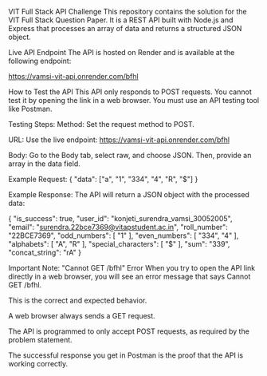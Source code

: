 VIT Full Stack API Challenge
This repository contains the solution for the VIT Full Stack Question Paper. It is a REST API built with Node.js and Express that processes an array of data and returns a structured JSON object.

Live API Endpoint
The API is hosted on Render and is available at the following endpoint:

https://vamsi-vit-api.onrender.com/bfhl

How to Test the API
This API only responds to POST requests. You cannot test it by opening the link in a web browser. You must use an API testing tool like Postman.

Testing Steps:
Method: Set the request method to POST.

URL: Use the live endpoint: https://vamsi-vit-api.onrender.com/bfhl

Body: Go to the Body tab, select raw, and choose JSON. Then, provide an array in the data field.

Example Request:
{
    "data": ["a", "1", "334", "4", "R", "$"]
}

Example Response:
The API will return a JSON object with the processed data:

{
    "is_success": true,
    "user_id": "konjeti_surendra_vamsi_30052005",
    "email": "surendra.22bce7369@vitapstudent.ac.in",
    "roll_number": "22BCE7369",
    "odd_numbers": [
        "1"
    ],
    "even_numbers": [
        "334",
        "4"
    ],
    "alphabets": [
        "A",
        "R"
    ],
    "special_characters": [
        "$"
    ],
    "sum": "339",
    "concat_string": "rA"
}

Important Note: "Cannot GET /bfhl" Error
When you try to open the API link directly in a web browser, you will see an error message that says Cannot GET /bfhl.

This is the correct and expected behavior.

A web browser always sends a GET request.

The API is programmed to only accept POST requests, as required by the problem statement.

The successful response you get in Postman is the proof that the API is working correctly.
